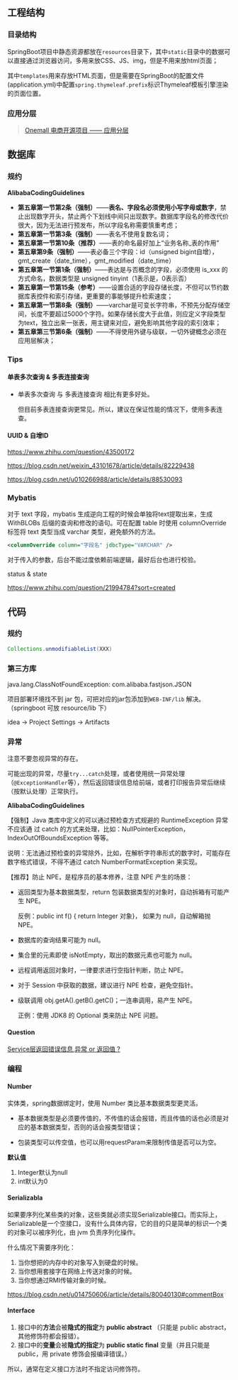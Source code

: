 ## 工程结构

### 目录结构

SpringBoot项目中静态资源都放在`resources`目录下，其中`static`目录中的数据可以直接通过浏览器访问，多用来放CSS、JS、img，但是不用来放html页面；

其中`templates`用来存放HTML页面，但是需要在SpringBoot的配置文件(application.yml)中配置`spring.thymeleaf.prefix`标识Thymeleaf模板引擎渲染的页面位置。

### 应用分层

> [Onemall 电商开源项目 —— 应用分层](http://www.iocoder.cn/Onemall/Application-layer/)

## 数据库

### 规约

**AlibabaCodingGuidelines**

- **第五章第一节第2条（强制）**——**表名、字段名必须使用小写字母或数字**，禁止出现数字开头，禁止两个下划线中间只出现数字。数据库字段名的修改代价很大，因为无法进行预发布，所以字段名称需要慎重考虑；
- **第五章第一节第3条（强制）**——表名不使用复数名词；
- **第五章第一节第10条（推荐）**——表的命名最好加上“业务名称_表的作用”
- **第五章第9条（强制）**——表必备三个字段：id（unsigned bigint自增），gmt_create（date_time），gmt_modified（date_time）
- **第五章第一节第1条（强制）**——表达是与否概念的字段，必须使用 is_xxx 的方式命名，数据类型是 unsigned tinyint（1表示是，0表示否）
- **第五章第一节第15条（参考）**——设置合适的字段存储长度，不但可以节约数据库表控件和索引存储，更重要的事能够提升检索速度；
- **第五章第一节第8条（强制）**——varchar是可变长字符串，不预先分配存储空间，长度不要超过5000个字符。如果存储长度大于此值，则应定义字段类型为text，独立出来一张表，用主键来对应，避免影响其他字段的索引效率；
- **第五章第三节第6条（强制）**——不得使用外键与级联，一切外键概念必须在应用层解决；

### Tips

#### 单表多次查询 & 多表连接查询

- 单表多次查询 与 多表连接查询 相比有更多好处。

  但目前多表连接查询更常见。所以，建议在保证性能的情况下，使用多表连查。

#### UUID & 自增ID

https://www.zhihu.com/question/43500172

https://blog.csdn.net/weixin_43101678/article/details/82229438

https://blog.csdn.net/u010266988/article/details/88530093

### Mybatis

对于 text 字段，mybatis 生成逆向工程的时候会单独将text提取出来，生成 WithBLOBs 后缀的查询和修改的语句。可在配置 table 时使用 columnOverride 标签将 text 类型当成 varchar 类型，避免额外的方法。

```xml
<columnOverride column="字段名" jdbcType="VARCHAR" />
```

对于传入的参数，后台不能过度依赖前端逻辑，最好后台也进行校验。

status & state

https://www.zhihu.com/question/21994784?sort=created

## 代码

### 规约

```java
Collections.unmodifiableList(XXX)
```

### 第三方库

java.lang.ClassNotFoundException: com.alibaba.fastjson.JSON

项目部署环境找不到 jar 包，可把对应的jar包添加到`WEB-INF/lib` 解决。（springboot 可放 resource/lib 下）

idea -> Project Settings -> Artifacts

### 异常

注意不要忽视异常的存在。

可能出现的异常，尽量`try...catch`处理，或者使用统一异常处理（`@ExceptionHandler`等），然后返回错误信息给前端，或者打印报告异常后继续（按默认处理）正常执行。

**AlibabaCodingGuidelines**

【强制】Java 类库中定义的可以通过预检查方式规避的 RuntimeException 异常不应该通 过 catch 的方式来处理，比如：NullPointerException，IndexOutOfBoundsException 等等。 

说明：无法通过预检查的异常除外，比如，在解析字符串形式的数字时，可能存在数字格式错误，不得不通过 catch NumberFormatException 来实现。

【推荐】防止 NPE，是程序员的基本修养，注意 NPE 产生的场景： 

- 返回类型为基本数据类型，return 包装数据类型的对象时，自动拆箱有可能产生 NPE。

   反例：public int f() { return Integer 对象}， 如果为 null，自动解箱抛 NPE。

- 数据库的查询结果可能为 null。 

- 集合里的元素即使 isNotEmpty，取出的数据元素也可能为 null。 

- 远程调用返回对象时，一律要求进行空指针判断，防止 NPE。

-  对于 Session 中获取的数据，建议进行 NPE 检查，避免空指针。 

-  级联调用 obj.getA().getB().getC()；一连串调用，易产生 NPE。 

   正例：使用 JDK8 的 Optional 类来防止 NPE 问题。

#### Question

[Service层返回错误信息,异常 or 返回值 ? ](https://www.v2ex.com/t/58022)

### 编程

#### Number

实体类，spring数据绑定时，使用 Number 类比基本数据类型更灵活。

- 基本数据类型是必须要传值的，不传值的话会报错，而且传值的话也必须是对应的基本数据类型，否则的话会报类型错误；

- 包装类型可以传空值，也可以用requestParam来限制传值是否可以为空。

**默认值**

1. Integer默认为null
2. int默认为0

#### Serializabla

如果要序列化某些类的对象，这些类就必须实现Serializable接口。而实际上，Serializable是一个空接口，没有什么具体内容，它的目的只是简单的标识一个类的对象可以被序列化，由 jvm 负责序列化操作。

什么情况下需要序列化：

1. 当你想把的内存中的对象写入到硬盘的时候。
2. 当你想用套接字在网络上传送对象的时候。
3. 当你想通过RMI传输对象的时候。 

https://blog.csdn.net/u014750606/article/details/80040130#commentBox

#### Interface

1. 接口中的**方法**会被**隐式的指定**为  **public abstract** （只能是 public abstract，其他修饰符都会报错）。
2. 接口中的**变量**会被**隐式的指定**为  **public static final**   变量（并且只能是 public，用 private 修饰会报编译错误。）

所以，通常在定义接口方法时不指定访问修饰符。